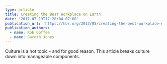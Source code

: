 ```yaml
---
type: article
title: Creating the Best Workplace on Earth
date: '2017-07-19T17:20:04-07:00'
publication_url: 'https://hbr.org/2013/05/creating-the-best-workplace-on-earth'
publication_authors:
  - name: Rob Goffee
  - name: Gareth Jones
---
```

Culture is a hot topic - and for good reason. This article breaks culture down into manageable components.

